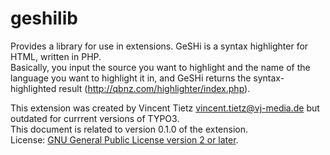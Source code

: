 # geshilib
Provides a library for use in extensions. GeSHi is a syntax highlighter for HTML, written in PHP.  
Basically, you input the source you want to highlight and the name of the language you want to highlight it in, and GeSHi returns the syntax-highlighted result (http://qbnz.com/highlighter/index.php).  

This extension was created by Vincent Tietz <vincent.tietz@vj-media.de> but outdated for currrent versions of TYPO3.  
This document is related to version 0.1.0 of the extension.  
License:  [GNU General Public License version 2 or later](http://www.gnu.org/copyleft/gpl.html).  
